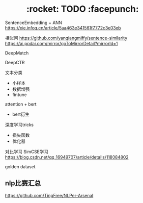 <h1 align = "center">:rocket: TODO :facepunch:</h1>


SentenceEmbedding + ANN
https://xie.infoq.cn/article/5aa463e341561f7772c3e03eb

相似问
https://github.com/yanqiangmiffy/sentence-similarity
https://ai.ppdai.com/mirror/goToMirrorDetail?mirrorId=1

DeepMatch

DeepCTR

文本分类
- 小样本
- 数据增强
- fintune

attention + bert
- bert衍生

深度学习tricks
- 损失函数
- 优化器


对比学习 SimCSE学习
https://blog.csdn.net/qq_16949707/article/details/118084802

golden dataset

## nlp比赛汇总
https://github.com/TingFree/NLPer-Arsenal
